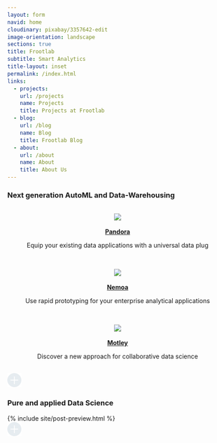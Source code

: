 ```yaml
---
layout: form
navid: home
cloudinary: pixabay/3357642-edit
image-orientation: landscape
sections: true
title: Frootlab
subtitle: Smart Analytics
title-layout: inset
permalink: /index.html
links:
  - projects:
    url: /projects
    name: Projects
    title: Projects at Frootlab
  - blog:
    url: /blog
    name: Blog
    title: Frootlab Blog
  - about:
    url: /about
    name: About
    title: About Us
---
```


<section class="dark-grey">
  <h3>Next generation AutoML and Data-Warehousing</h3>
</section>
<section class="white">

<div class="grid">
  <div class="cell" style="text-align: center; padding: 1rem;">
    <img style="height: 180px;" src="https://res.cloudinary.com/frootlab/image/upload/undraw/undraw_server_status_5pbv">
    <p><strong><a href="/projects/pandora">Pandora</a></strong></p>
    <p>
      Equip your existing data applications with a universal data plug
    </p>
  </div>
  <div class="cell" style="text-align: center; padding: 1rem;">
    <img style="height: 180px;" src="https://res.cloudinary.com/frootlab/image/upload/undraw/professor.svg">
    <p><strong><a href="/projects/nemoa">Nemoa</a></strong></p>
    <p>
      Use rapid prototyping for your enterprise analytical applications
    </p>
  </div>
  <div class="cell" style="text-align: center; padding: 1rem;">
    <img style="height: 180px;" src="https://res.cloudinary.com/frootlab/image/upload/undraw/undraw_Data_points_ubvs.svg">
    <p><strong><a href="/projects/motley">Motley</a></strong></p>
    <p>
      Discover a new approach for collaborative data science
    </p>
  </div>
</div>
</section>
<section class="grey">
<a href="/projects"><img src="/images/svg/plus.svg" style="width: 2rem;"></a>
</section>

<section class="dark-grey"><h3>Pure and applied Data Science</h3></section>
<section class="grey">
  {% include site/post-preview.html %}
</section>

<section class="grey">
  <a href="/blog"><img src="/images/svg/plus.svg" style="width: 2rem;"></a>
</section>
<section></section>
